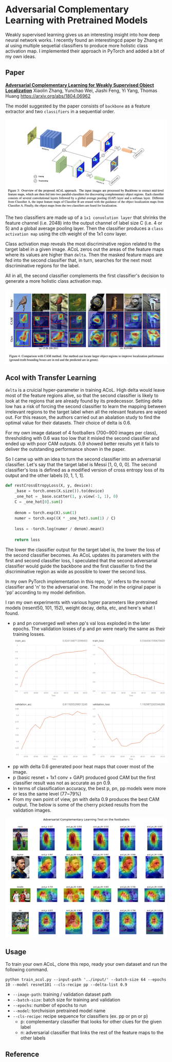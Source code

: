 # Adversarial Complementary Learning with Pretrained Models

Weakly supervised learning gives us an interesting insight into how deep neural network works. I recently found an interestingcd  paper by Zhang et al using multiple sequetial classifiers to produce more holistic class activation map. I implemented their approach in PyTorch and added a bit of my own ideas.



## Paper

**<a href='https://arxiv.org/abs/1804.06962'>Adversarial Complementary Learning for Weakly Supervised Object Localization</a>**
Xiaolin Zhang, Yunchao Wei, Jiashi Feng, Yi Yang, Thomas Huang
<a href="https://arxiv.org/abs/1804.06962">https://arxiv.org/abs/1804.06962</a>

The model suggested by the paper consists of `backbone` as a feature extractor and two `classifiers`  in a sequential order. 

![ACoL Architecture](assets/ACoL_approach.png)

The two classifiers are made up of a `1x1 convolution layer` that shrinks the feature channel (i.e. 2048) into the output channel of label size C  (i.e. 4 or 5) and a global average pooling layer. Then the classifier produces a `class activation map` using the cth weight of the 1x1 conv layer. 

Class activation map reveals the most discriminative region related to the target label in a given image. ACoL zeros out the areas of the feature maps where its values are higher than `delta`. Then the masked feature maps are fed into the second classifier that, in turn, searches for the next most discriminative regions for the label. 

All in all, the second classifier complements the first classifier's decision to generate a more holistic class activation map.

![ACoL_vs_CAM](assets/ACoL_vs_CAM.png)



## Acol with Transfer Learning

`delta` is a cruicial hyper-parameter in training ACoL. High delta would leave most of the feature regions alive, so that the second classifier is likely to look at the regions that are already found by its predecessor. Setting delta low has a risk of forcing the second classifier to learn the mapping between irrelevant regions to the target label when all the relevant features are wiped out. For this reason, the authors carried out an abalation study to find the optimal value for their datasets. Their choice of delta is 0.6.



For my own image dataset of 4 footballers (700~900 images per class), thresholding with 0.6 was too low that it misled the second classifier and ended up with poor CAM outputs. 0.9 showed better results yet it fails to deliver the outstanding performance shown in the paper.



So I came up with an idea to turn the second classifier into an adversarial classifier. Let's say that the target label is Messi [1, 0, 0, 0]. The second classifier's loss is defined as a modified version of cross entropy loss of its output and the other labels [0, 1, 1, 1]. 

```python
def restCrossEtropyLoss(X, y, device):
    _base = torch.ones(X.size()).to(device)
    _one_hot = _base.scatter(1, y.view(-1, 1), 0)
    C = _one_hot[0].sum()

    denom = torch.exp(X).sum(1)
    numer = torch.exp((X * _one_hot).sum(1) / C)

    loss = -torch.log(numer / denom).mean()

    return loss
```



The lower the classifier output for the target label is, the lower the loss of the second classifier becomes. As ACoL updates its parameters with the first and second classifier loss, I speculated that the second adversarial classifier would guide the backbone and the first classifier to find the discriminative region as wide as possible to lower the second loss.

In my own PyTorch implementation in this repo, 'p' refers to the normal classifier and 'n' to the adversarial one. The model in the original paper is 'pp' according to my model definition. 

I ran my own experiments with various hyper parameters like pretrained models (resent50, 101, 152), weight decay, delta, etc, and here's what I found.

- p and pn converged well when pp's val loss exploded in the later epochs. The validation losses of p and pn were nearly the same as their training losses.
  ![pp_metrics](assets/pp_metrics.png)
- pp with delta 0.6 generated poor heat maps that cover most of the image.
- p (basic resnet + 1x1 conv + GAP) produced good CAM but the first classifier result was not as accurate as pn 0.9.
- In terms of classification accuracy, the best p, pn, pp models were more or less the same level (77~79%)
- From my own point of view, pn with delta 0.9 produces the best CAM output. The below is some of the cherry picked results from the validation images.

![experiment_result](assets/experiment_result.png)



## Usage

To train your own ACoL, clone this repo, ready your own dataset and run the following command.

```shell
python train_acol.py --input-path '../input/' --batch-size 64 --epochs 10 --model resnet101 --cls-recipe pp --delta-list 0.9
```

- `--image-path`: training / validation dataset path
- `--batch-size`: batch size for training and validation
- `--epochs`: number of epochs to run
- `--model`: torchvision pretrained model name
- `--cls-recipe`: recipe sequence for classifiers (ex. pp or pn or p)
  - p: complementary classifier that looks for other clues for the given label
  - n: adversarial classifier that links the rest of the feature maps to the other labels



## Reference

[1]: https://arxiv.org/pdf/1804.06962.pdf	"Adversarial Complementary Learning for Weakly Supervised Object"


